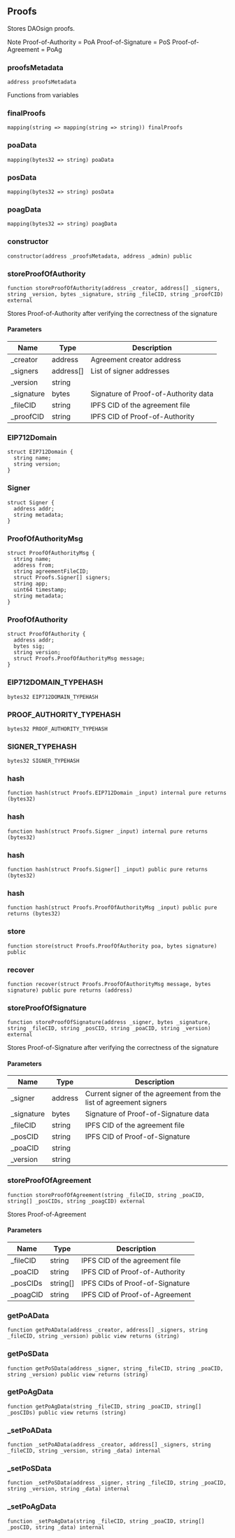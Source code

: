 ## Proofs

Stores DAOsign proofs.

Note
Proof-of-Authority = PoA
Proof-of-Signature = PoS
Proof-of-Agreement = PoAg

### proofsMetadata

```solidity
address proofsMetadata
```

Functions from variables

### finalProofs

```solidity
mapping(string => mapping(string => string)) finalProofs
```

### poaData

```solidity
mapping(bytes32 => string) poaData
```

### posData

```solidity
mapping(bytes32 => string) posData
```

### poagData

```solidity
mapping(bytes32 => string) poagData
```

### constructor

```solidity
constructor(address _proofsMetadata, address _admin) public
```

### storeProofOfAuthority

```solidity
function storeProofOfAuthority(address _creator, address[] _signers, string _version, bytes _signature, string _fileCID, string _proofCID) external
```

Stores Proof-of-Authority after verifying the correctness of the signature

#### Parameters

| Name | Type | Description |
| ---- | ---- | ----------- |
| _creator | address | Agreement creator address |
| _signers | address[] | List of signer addresses |
| _version | string |  |
| _signature | bytes | Signature of Proof-of-Authority data |
| _fileCID | string | IPFS CID of the agreement file |
| _proofCID | string | IPFS CID of Proof-of-Authority |

### EIP712Domain

```solidity
struct EIP712Domain {
  string name;
  string version;
}
```

### Signer

```solidity
struct Signer {
  address addr;
  string metadata;
}
```

### ProofOfAuthorityMsg

```solidity
struct ProofOfAuthorityMsg {
  string name;
  address from;
  string agreementFileCID;
  struct Proofs.Signer[] signers;
  string app;
  uint64 timestamp;
  string metadata;
}
```

### ProofOfAuthority

```solidity
struct ProofOfAuthority {
  address addr;
  bytes sig;
  string version;
  struct Proofs.ProofOfAuthorityMsg message;
}
```

### EIP712DOMAIN_TYPEHASH

```solidity
bytes32 EIP712DOMAIN_TYPEHASH
```

### PROOF_AUTHORITY_TYPEHASH

```solidity
bytes32 PROOF_AUTHORITY_TYPEHASH
```

### SIGNER_TYPEHASH

```solidity
bytes32 SIGNER_TYPEHASH
```

### hash

```solidity
function hash(struct Proofs.EIP712Domain _input) internal pure returns (bytes32)
```

### hash

```solidity
function hash(struct Proofs.Signer _input) internal pure returns (bytes32)
```

### hash

```solidity
function hash(struct Proofs.Signer[] _input) public pure returns (bytes32)
```

### hash

```solidity
function hash(struct Proofs.ProofOfAuthorityMsg _input) public pure returns (bytes32)
```

### store

```solidity
function store(struct Proofs.ProofOfAuthority poa, bytes signature) public
```

### recover

```solidity
function recover(struct Proofs.ProofOfAuthorityMsg message, bytes signature) public pure returns (address)
```

### storeProofOfSignature

```solidity
function storeProofOfSignature(address _signer, bytes _signature, string _fileCID, string _posCID, string _poaCID, string _version) external
```

Stores Proof-of-Signature after verifying the correctness of the signature

#### Parameters

| Name | Type | Description |
| ---- | ---- | ----------- |
| _signer | address | Current signer of the agreement from the list of agreement signers |
| _signature | bytes | Signature of Proof-of-Signature data |
| _fileCID | string | IPFS CID of the agreement file |
| _posCID | string | IPFS CID of Proof-of-Signature |
| _poaCID | string |  |
| _version | string |  |

### storeProofOfAgreement

```solidity
function storeProofOfAgreement(string _fileCID, string _poaCID, string[] _posCIDs, string _poagCID) external
```

Stores Proof-of-Agreement

#### Parameters

| Name | Type | Description |
| ---- | ---- | ----------- |
| _fileCID | string | IPFS CID of the agreement file |
| _poaCID | string | IPFS CID of Proof-of-Authority |
| _posCIDs | string[] | IPFS CIDs of Proof-of-Signature |
| _poagCID | string | IPFS CID of Proof-of-Agreement |

### getPoAData

```solidity
function getPoAData(address _creator, address[] _signers, string _fileCID, string _version) public view returns (string)
```

### getPoSData

```solidity
function getPoSData(address _signer, string _fileCID, string _poaCID, string _version) public view returns (string)
```

### getPoAgData

```solidity
function getPoAgData(string _fileCID, string _poaCID, string[] _posCIDs) public view returns (string)
```

### _setPoAData

```solidity
function _setPoAData(address _creator, address[] _signers, string _fileCID, string _version, string _data) internal
```

### _setPoSData

```solidity
function _setPoSData(address _signer, string _fileCID, string _poaCID, string _version, string _data) internal
```

### _setPoAgData

```solidity
function _setPoAgData(string _fileCID, string _poaCID, string[] _posCID, string _data) internal
```

